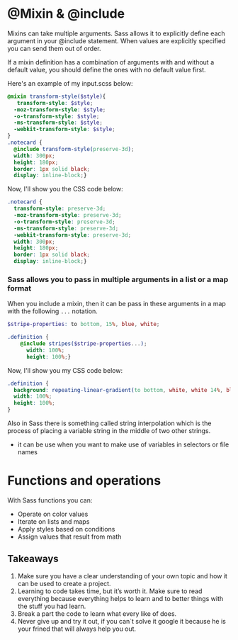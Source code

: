 # @Mixin & @include
Mixins can take multiple arguments.
Sass allows it to explicitly define each argument in your @include statement.
When values are explicitly specified you can send them out of order.

If a mixin definition has a combination of arguments with and without
a default value, you should define the ones with no default value first.

Here's an example of my input.scss below:
```scss
@mixin transform-style($style){
   transform-style: $style;
  -moz-transform-style: $style;
  -o-transform-style: $style;
  -ms-transform-style: $style;
  -webkit-transform-style: $style;
}
.notecard {
  @include transform-style(preserve-3d);
  width: 300px;
  height: 180px;
  border: 1px solid black;
  display: inline-block;}
```
Now, I'll show you the CSS code below:
```css 
.notecard {
  transform-style: preserve-3d;
  -moz-transform-style: preserve-3d;
  -o-transform-style: preserve-3d;
  -ms-transform-style: preserve-3d;
  -webkit-transform-style: preserve-3d;
  width: 300px;
  height: 180px;
  border: 1px solid black;
  display: inline-block;}
```
### Sass allows you to pass in multiple arguments in a list or a map format
When you include a mixin, then it can be pass in these arguments in a map with the following `...` notation.
```scss
$stripe-properties: to bottom, 15%, blue, white;

.definition {
    @include stripes($stripe-properties...);
      width: 100%;
      height: 100%;}
```
Now, I'll show you my CSS code below:
```css
.definition {
  background: repeating-linear-gradient(to bottom, white, white 14%, blue 1%, white 15%);
  width: 100%;
  height: 100%;
}
```
Also in Sass there is something called string interpolation which is the process of placing a
variable string in the middle of two other strings.
- it can be use when you want to make use of variables in selectors or file names

# Functions and operations
With Sass functions you can:

- Operate on color values
- Iterate on lists and maps
- Apply styles based on conditions
- Assign values that result from math 

## Takeaways 
1. Make sure you have a clear understanding of your own topic and how it can be used to create a project.
2. Learning to code takes time, but it’s worth it. Make sure to read everything because everything helps to learn and to better things with the stuff you had learn.
3. Break a part the code to learn what every like of does. 
4. Never give up and try it out, if you can`t solve it google it because he is your frined that will always help you out.